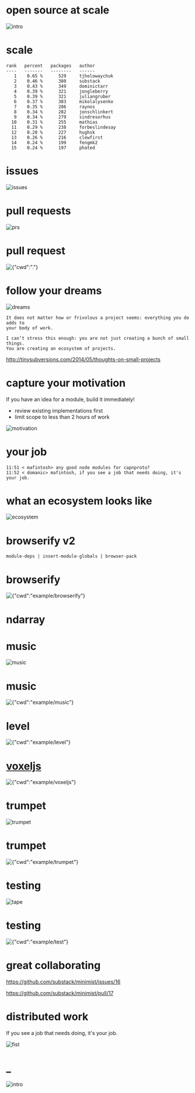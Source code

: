 # open source at scale

![intro](images/intro.png)

# scale

```
rank   percent   packages   author
----   -------   --------   ------
   1    0.65 %      529     tjholowaychuk
   2    0.46 %      380     substack
   3    0.43 %      349     dominictarr
   4    0.39 %      321     jongleberry
   5    0.39 %      321     juliangruber
   6    0.37 %      303     mikolalysenko
   7    0.35 %      286     raynos
   8    0.34 %      282     jonschlinkert
   9    0.34 %      279     sindresorhus
  10    0.31 %      255     mathias
  11    0.29 %      238     forbeslindesay
  12    0.28 %      227     hughsk
  13    0.26 %      216     clewfirst
  14    0.24 %      199     fengmk2
  15    0.24 %      197     phated
```

# issues

![issues](images/issues.png)

# pull requests

![prs](images/pr.png)

# pull request

![{"cwd":"."}](images/terminal.png)

# follow your dreams

![dreams](images/follow_your_dreams.png)

```
It does not matter how or frivolous a project seems: everything you do adds to
your body of work.

I can’t stress this enough: you are not just creating a bunch of small things.
You are creating an ecosystem of projects.
```

http://tinysubversions.com/2014/05/thoughts-on-small-projects

# capture your motivation

If you have an idea for a module, build it immediately!

* review existing implementations first
* limit scope to less than 2 hours of work

![motivation](images/motivation.png)

# your job

```
11:51 < mafintosh> any good node modules for capnproto?
11:52 < domanic> mafintosh, if you see a job that needs doing, it's your job.
```

# what an ecosystem looks like

![ecosystem](images/dat.gif)

# browserify v2

<code>module-deps | insert-module-globals | browser-pack</code>

# browserify

![{"cwd":"example/browserify"}](images/terminal.png)

# ndarray


# music

![music](images/music.png)

# music

![{"cwd":"example/music"}](images/terminal.png)

# level

![{"cwd":"example/level"}](images/terminal.png)

# [voxeljs](example/voxeljs/spider)

![{"cwd":"example/voxeljs"}](images/terminal.png)

# trumpet

![trumpet](images/trumpet.png)

# trumpet

![{"cwd":"example/trumpet"}](images/terminal.png)

# testing

![tape](images/tape.png)

# testing

![{"cwd":"example/test"}](images/terminal.png)

# great collaborating

https://github.com/substack/minimist/issues/16

https://github.com/substack/minimist/pull/17

# distributed work

If you see a job that needs doing, it's your job.

![fist](images/fist.png)

# _

![intro](images/intro.png)
